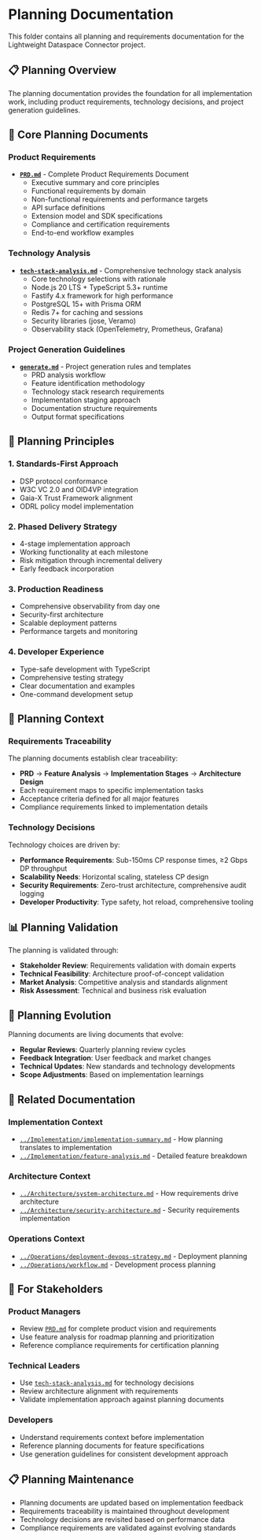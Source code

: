 # Planning Documentation

This folder contains all planning and requirements documentation for the Lightweight Dataspace Connector project.

## 📋 Planning Overview

The planning documentation provides the foundation for all implementation work, including product requirements, technology decisions, and project generation guidelines.

## 📄 Core Planning Documents

### Product Requirements
- **[`PRD.md`](PRD.md)** - Complete Product Requirements Document
  - Executive summary and core principles
  - Functional requirements by domain
  - Non-functional requirements and performance targets
  - API surface definitions
  - Extension model and SDK specifications
  - Compliance and certification requirements
  - End-to-end workflow examples

### Technology Analysis
- **[`tech-stack-analysis.md`](tech-stack-analysis.md)** - Comprehensive technology stack analysis
  - Core technology selections with rationale
  - Node.js 20 LTS + TypeScript 5.3+ runtime
  - Fastify 4.x framework for high performance
  - PostgreSQL 15+ with Prisma ORM
  - Redis 7+ for caching and sessions
  - Security libraries (jose, Veramo)
  - Observability stack (OpenTelemetry, Prometheus, Grafana)

### Project Generation Guidelines
- **[`generate.md`](generate.md)** - Project generation rules and templates
  - PRD analysis workflow
  - Feature identification methodology
  - Technology stack research requirements
  - Implementation staging approach
  - Documentation structure requirements
  - Output format specifications

## 🎯 Planning Principles

### 1. **Standards-First Approach**
- DSP protocol conformance
- W3C VC 2.0 and OID4VP integration
- Gaia-X Trust Framework alignment
- ODRL policy model implementation

### 2. **Phased Delivery Strategy**
- 4-stage implementation approach
- Working functionality at each milestone
- Risk mitigation through incremental delivery
- Early feedback incorporation

### 3. **Production Readiness**
- Comprehensive observability from day one
- Security-first architecture
- Scalable deployment patterns
- Performance targets and monitoring

### 4. **Developer Experience**
- Type-safe development with TypeScript
- Comprehensive testing strategy
- Clear documentation and examples
- One-command development setup

## 🔗 Planning Context

### Requirements Traceability
The planning documents establish clear traceability:
- **PRD** → **Feature Analysis** → **Implementation Stages** → **Architecture Design**
- Each requirement maps to specific implementation tasks
- Acceptance criteria defined for all major features
- Compliance requirements linked to implementation details

### Technology Decisions
Technology choices are driven by:
- **Performance Requirements**: Sub-150ms CP response times, ≥2 Gbps DP throughput
- **Scalability Needs**: Horizontal scaling, stateless CP design
- **Security Requirements**: Zero-trust architecture, comprehensive audit logging
- **Developer Productivity**: Type safety, hot reload, comprehensive tooling

## 📊 Planning Validation

The planning is validated through:
- **Stakeholder Review**: Requirements validation with domain experts
- **Technical Feasibility**: Architecture proof-of-concept validation
- **Market Analysis**: Competitive analysis and standards alignment
- **Risk Assessment**: Technical and business risk evaluation

## 🔄 Planning Evolution

Planning documents are living documents that evolve:
- **Regular Reviews**: Quarterly planning review cycles
- **Feedback Integration**: User feedback and market changes
- **Technical Updates**: New standards and technology developments
- **Scope Adjustments**: Based on implementation learnings

## 🔗 Related Documentation

### Implementation Context
- [`../Implementation/implementation-summary.md`](../Implementation/implementation-summary.md) - How planning translates to implementation
- [`../Implementation/feature-analysis.md`](../Implementation/feature-analysis.md) - Detailed feature breakdown

### Architecture Context
- [`../Architecture/system-architecture.md`](../Architecture/system-architecture.md) - How requirements drive architecture
- [`../Architecture/security-architecture.md`](../Architecture/security-architecture.md) - Security requirements implementation

### Operations Context
- [`../Operations/deployment-devops-strategy.md`](../Operations/deployment-devops-strategy.md) - Deployment planning
- [`../Operations/workflow.md`](../Operations/workflow.md) - Development process planning

## 🎯 For Stakeholders

### Product Managers
- Review [`PRD.md`](PRD.md) for complete product vision and requirements
- Use feature analysis for roadmap planning and prioritization
- Reference compliance requirements for certification planning

### Technical Leaders
- Use [`tech-stack-analysis.md`](tech-stack-analysis.md) for technology decisions
- Review architecture alignment with requirements
- Validate implementation approach against planning documents

### Developers
- Understand requirements context before implementation
- Reference planning documents for feature specifications
- Use generation guidelines for consistent development approach

## 📋 Planning Maintenance

- Planning documents are updated based on implementation feedback
- Requirements traceability is maintained throughout development
- Technology decisions are revisited based on performance data
- Compliance requirements are validated against evolving standards